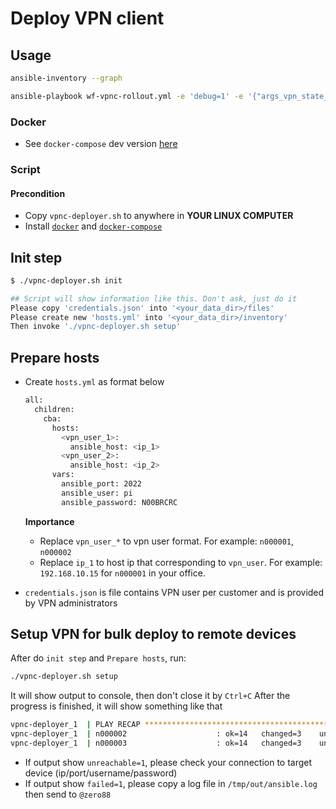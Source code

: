 # Deploy VPN client

## Usage

```bash
ansible-inventory --graph
```

```bash
ansible-playbook wf-vpnc-rollout.yml -e 'debug=1' -e '{"args_vpn_state_test_domains": ["google.com"]}'
```

### Docker

- See `docker-compose` dev version [here](../../docker/vpnc-deployer-dkc.yml)

### Script

#### Precondition

- Copy `vpnc-deployer.sh` to anywhere in **YOUR LINUX COMPUTER**
- Install [`docker`](https://docs.docker.com/engine/install) and [`docker-compose`](https://docs.docker.com/compose/install/)

## Init step

```bash
$ ./vpnc-deployer.sh init

## Script will show information like this. Don't ask, just do it
Please copy 'credentials.json' into '<your_data_dir>/files'
Please create new 'hosts.yml' into '<your_data_dir>/inventory'
Then invoke './vpnc-deployer.sh setup'
```

## Prepare hosts

- Create `hosts.yml` as format below
  ```bash
  all:
    children:
      cba:
        hosts:
          <vpn_user_1>:
            ansible_host: <ip_1>
          <vpn_user_2>:
            ansible_host: <ip_2>
        vars:
          ansible_port: 2022
          ansible_user: pi
          ansible_password: N00BRCRC
  ```

  **Importance**
  - Replace `vpn_user_*` to vpn user format. For example: `n000001`, `n000002`
  - Replace `ip_1` to host ip that corresponding to `vpn_user`. For example: `192.168.10.15` for `n000001` in your office.

- `credentials.json` is file contains VPN user per customer and is provided by VPN administrators

## Setup VPN for bulk deploy to remote devices

After do `init step` and `Prepare hosts`, run:

```bash
./vpnc-deployer.sh setup
```

It will show output to console, then don't close it by `Ctrl+C`
After the progress is finished, it will show something like that

```bash
vpnc-deployer_1  | PLAY RECAP *********************************************************************
vpnc-deployer_1  | n000002                    : ok=14   changed=3    unreachable=0    failed=0    skipped=1    rescued=0    ignored=0   
vpnc-deployer_1  | n000003                    : ok=14   changed=3    unreachable=0    failed=0    skipped=1    rescued=0    ignored=0
```

- If output show `unreachable=1`, please check your connection to target device (ip/port/username/password)
- If output show `failed=1`, please copy a log file in `/tmp/out/ansible.log` then send to `@zero88`
